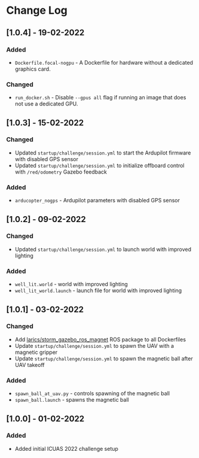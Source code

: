 
# Change Log

## [1.0.4] - 19-02-2022

### Added
- ```Dockerfile.focal-nogpu``` - A Dockerfile for hardware without a dedicated graphics card.

### Changed
- ```run_docker.sh``` - Disable ```--gpus all``` flag if running an image that does not use a dedicated GPU.

## [1.0.3] - 15-02-2022

### Changed
- Updated ```startup/challenge/session.yml``` to start the Ardupilot firmware with disabled GPS sensor
- Updated ```startup/challenge/session.yml``` to initialize offboard control with ```/red/odometry``` Gazebo feedback

### Added
- ```arducopter_nogps``` - Ardupilot parameters with disabled GPS sensor

## [1.0.2] - 09-02-2022

### Changed
- Updated ```startup/challenge/session.yml``` to launch world with improved lighting

### Added
- ```well_lit.world``` - world with improved lighting
- ```well_lit_world.launch``` - launch file for world with improved lighting

## [1.0.1] - 03-02-2022

### Changed
- Add [larics/storm_gazebo_ros_magnet](https://github.com/larics/storm_gazebo_ros_magnet.git) ROS package to all Dockerfiles
- Update ```startup/challenge/session.yml``` to spawn the UAV with a magnetic gripper
- Update ```startup/challenge/session.yml``` to spawn the magnetic ball after UAV takeoff

### Added
- ```spawn_ball_at_uav.py``` - controls spawning of the magnetic ball 
- ```spawn_ball.launch``` - spawns the magnetic ball

## [1.0.0] - 01-02-2022
 
### Added
   
- Added initial ICUAS 2022 challenge setup
